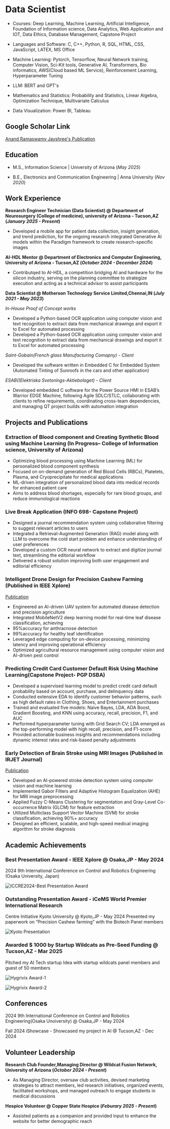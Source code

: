# Data Scientist

- Courses: Deep Learning, Machine Learning, Artificial Intelligence, Foundation of Information science, Data Analytics, Web Application and IOT, Data Ethics, Database Management, Capstone Project

- Languages and Software: C, C++, Python, R, SQL, HTML, CSS, JavaScript, LATEX, MS Office 

- Machine Learning: Pytorch, Tensorflow, Neural Network training, Computer Vision, Sci-Kit tools, Generative AI, Transformers, Bio informatics, AWS(Cloud based ML Service), Reinforcement Learning, Hyperparameter Tuning

- LLM: BERT and GPT's

- Mathematics and Statistics: Probability and Statistics, Linear Algebra, Optimization Technique, Multivariate Calculus

- Data Visualization: Power BI, Tableau

## Google Scholar Link
[Anand Ramaswamy Jayshree's Publication](https://scholar.google.com/citations?user=4-Lj0dsAAAAJ&hl=en)


## Education								       		
- M.S., Information Science	| University of Arizona (_May 2025_)	 			        		

- B.E., Electronics and Communication Engineering | Anna University (_Nov 2020_)

## Work Experience
**Research Engineer Technician (Data Scientist) @ Department of Neurosurgery (College of medicine), university of Arizona - Tucson,AZ  (_January 2025 - Present_)**
- Developed a mobile app for patient data collection, insight generation, and trend prediction, for the ongoing
research integrated Generative AI models within the Paradigm framework to create research-specific images


**AI-HDL Mentor @ Department of Electronics and Computer Engineering, University of Arizona - Tucson,AZ (_October 2024 - December 2024_)**
- Contributqed to AI-HDL, a competition bridging AI and hardware for the silicon industry, serving on the
planning committee to strategize execution and acting as a technical advisor to assist participants

**Data Scientist @ Motherson Technology Service Limited,Chennai,IN (_July 2021 - May 2023_)**

*In-House Proof of Concept works*
- Developed a Python-based OCR application using computer vision and text recognition to extract data from
mechanical drawings and export it to Excel for automated processing
- Developed a Python-based OCR application using computer vision and text recognition to extract data from
mechanical drawings and export it to Excel for automated processing

*Saint-Gobain(French glass Manufacturing Comapny) - Client*
- Developed the software written in Embedded C for Embedded System (Automated Tinting of Sunroofs in the
cars and other application)

*ESAB((Elektriska Svetsnings-Aktiebolaget) - Client*
- Developed embedded C software for the Power Source HMI in ESAB’s Warrior EDGE Machine, following Agile
SDLC/STLC, collaborating with clients to refine requirements, coordinating cross-team dependencies, and
managing QT project builds with automation integration 

## Projects and Publications

### Extraction of Blood component and Creating Synthetic Blood using Machine Learning (In Progress– College of Information science, University of Arizona)

- Optimizing blood processing using Machine Learning (ML) for personalized blood component synthesis
- Focused on on-demand generation of Red Blood Cells (RBCs), Platelets, Plasma, and Cryoprecipitate for medical
 applications
- ML-driven integration of personalized blood data into medical records for enhanced patient care
- Aims to address blood shortages, especially for rare blood groups, and reduce immunological reactions

### Live Break Application (INFO 698- Capstone Project)

- Designed a journal recommendation system using collaborative filtering to suggest relevant articles to users
- Integrated a Retrieval-Augmented Generation (RAG) model along with LLM to overcome the cold start problem
 and enhance understanding of user preferences
- Developed a custom OCR neural network to extract and digitize journal text, streamlining the editorial workflow
- Delivered a robust solution improving both user engagement and editorial efficiency

### Intelligent Drone Design for Precision Cashew Farming (Published in IEEE Xplore)
[Publication](https://ieeexplore.ieee.org/document/10589729)

 - Engineered an AI-driven UAV system for automated disease detection and precision agriculture
 - Integrated MobileNetV2 deep learning model for real-time leaf disease classification, achieving
 - 95%accuracy for anthracnose detection
 - 99%accuracy for healthy leaf identification
 - Leveraged edge computing for on-device processing, minimizing latency and improving operational efficiency
 - Optimized agricultural resource management using computer vision and AI-driven pest control

### Predicting Credit Card Customer Default Risk Using Machine Learning(Capstone Project- PGP DSBA)
 
 - Developed a supervised learning model to predict credit card default probability based on account, purchase,
 and delinquency data
 - Conducted extensive EDA to identify customer behavior patterns, such as high default rates in Clothing, Shoes,
 and Entertainment purchases
 - Trained and evaluated five models: Naive Bayes, LDA, ADA Boost, Gradient Boosting, and KNN using accuracy,
 recall, precision, F1, and AUC
 - Performed hyperparameter tuning with Grid Search CV; LDA emerged as the top-performing model with high
 recall, precision, and F1-score
 - Provided actionable business insights and recommendations including dynamic interest rates and risk-based
 penalty adjustments



### Early Detection of Brain Stroke using MRI Images (Published in IRJET Journal)
[Publication](https://www.irjet.net/archives/V7/i9/IRJET-V7I9400.pdf)
 - Developed an AI-powered stroke detection system using computer vision and machine learning
 - Implemented Gabor Filters and Adaptive Histogram Equalization (AHE) for MRI image preprocessing
 - Applied Fuzzy C-Means Clustering for segmentation and Gray-Level Co-occurrence Matrix (GLCM) for feature
 extraction
 - Utilized Multiclass Support Vector Machine (SVM) for stroke classification, achieving 90%+ accuracy
 - Designed an efficient, scalable, and high-speed medical imaging algorithm for stroke diagnosis





## Academic Achievements
### Best Presentation Award - IEEE Xplore @ Osaka,JP - May 2024
2024 9th International Conference on Control and Robotics Engineering (Osaka
University, Japan)

![ICCRE2024-Best Presentation Award](/assets/img/award1.jpeg)

### Outstanding Presentation Award - iCeMS World Premier International Research
Centre Initiative Kyoto University @ Kyoto,JP - May 2024
Presented my paperwork on “Precision Cashew farming” with the Biotech Panel
members

![Kyoto Presentation](/assets/img/kyoto.jpg)

 ### Awarded $ 1000 by Startup Wildcats as Pre-Seed Funding @ Tucson,AZ - Mar 2025
 Pitched my AI Tech startup Idea with startup wildcats panel members and guest of
 50 members

![Hygrivix Award-1](/assets/img/hygrivix1.jpg)

![Hygrivix Award-2](/assets/img/hygrivix2.jpg)

## Conferences

2024 9th International Conference on Control and Robotics Engineering(Osaka Unoiversity) @ Osaka,JP - May 2024

Fall 2024 iShowcase - Showcased my project in AI @ Tucson,AZ - Dec 2024

## Volunteer Leadership
**Research Club Founder,Managing Director @ Wildcat Fusion Network, University of Arizona (_October 2024 - Present_)**
- As Managing Director, oversaw club activities, devised marketing strategies to
attract members, led research initiatives, organized events, facilitated workshops,
and managed outreach to engage students in medical discussions


**Hospice Volunteer @ Copper State Hospice (_Feburary 2025 - Present_)**
-  Assisted patients as a companion and provided input to enhance the website for
better demographic reach






